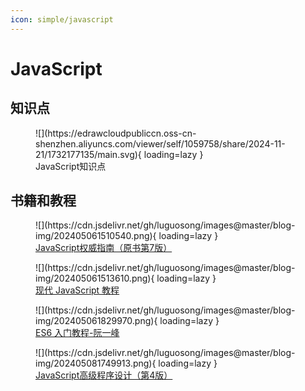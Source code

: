 ```yaml
---
icon: simple/javascript
---
```


# JavaScript

## 知识点

<figure markdown="span">
  ![](https://edrawcloudpubliccn.oss-cn-shenzhen.aliyuncs.com/viewer/self/1059758/share/2024-11-21/1732177135/main.svg){ loading=lazy }
  <figcaption>JavaScript知识点</figcaption>
</figure>

## 书籍和教程

<figure markdown="span">
  ![](https://cdn.jsdelivr.net/gh/luguosong/images@master/blog-img/202405061510540.png){ loading=lazy }
  <figcaption>
    <a href="https://book.douban.com/subject/35396470/">JavaScript权威指南（原书第7版）</a>
  </figcaption>
</figure>


<figure markdown="span">
  ![](https://cdn.jsdelivr.net/gh/luguosong/images@master/blog-img/202405061513610.png){ loading=lazy }
  <figcaption><a href="https://zh.javascript.info/">现代 JavaScript 教程</a></figcaption>
</figure>

<figure markdown="span">
  ![](https://cdn.jsdelivr.net/gh/luguosong/images@master/blog-img/202405061829970.png){ loading=lazy }
  <figcaption><a href="https://es6.ruanyifeng.com/">ES6 入门教程-阮一峰</a></figcaption>
</figure>

<figure markdown="span">
  ![](https://cdn.jsdelivr.net/gh/luguosong/images@master/blog-img/202405081749913.png){ loading=lazy }
  <figcaption><a href="https://book.douban.com/subject/35175321/">JavaScript高级程序设计（第4版）</a></figcaption>
</figure>
